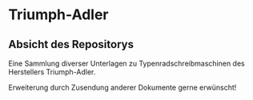 # Triumph-Adler

## Absicht des Repositorys
Eine Sammlung diverser Unterlagen zu Typenradschreibmaschinen des Herstellers Triumph-Adler.

Erweiterung durch Zusendung anderer Dokumente gerne erwünscht!
